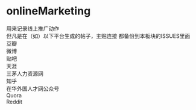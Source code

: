 # onlineMarketing
用来记录线上推广动作<br>
但凡是在（如）以下平台生成的帖子，主贴连接 都备份到本板块的ISSUES里面<br>
豆瓣<br>
微博<br>
贴吧<br>
天涯<br>
三茅人力资源网<br>
知乎<br>
在华外国人才网公众号<br>
Quora<br>
Reddit
